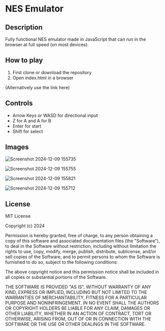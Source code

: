 # NES Emulator
## Description

Fully functional NES emulator made in JavaScript that can run in the browser at full speed (on most devices).

## How to play

1. First clone or download the repository
2. Open index.html in a browser

(Alternatively use the link here)

## Controls
* Arrow Keys or WASD for directional input
* Z for A and A for B
* Enter for start
* Shift for select

## Images

![Screenshot 2024-12-09 155735](https://github.com/user-attachments/assets/bf426552-17fd-4252-97aa-cd3c45e2f59e)

![Screenshot 2024-12-09 155755](https://github.com/user-attachments/assets/f948428b-08b1-461a-8799-3ace78383163)

![Screenshot 2024-12-09 155821](https://github.com/user-attachments/assets/cf3828de-7f05-48e9-885d-ce213867485e)

![Screenshot 2024-12-09 155712](https://github.com/user-attachments/assets/b4a37f68-e25a-4c42-a113-be504a65db3c)


## License


MIT License

Copyright (c) 2024

Permission is hereby granted, free of charge, to any person obtaining a copy
of this software and associated documentation files (the "Software"), to deal
in the Software without restriction, including without limitation the rights
to use, copy, modify, merge, publish, distribute, sublicense, and/or sell
copies of the Software, and to permit persons to whom the Software is
furnished to do so, subject to the following conditions:

The above copyright notice and this permission notice shall be included in all
copies or substantial portions of the Software.

THE SOFTWARE IS PROVIDED "AS IS", WITHOUT WARRANTY OF ANY KIND, EXPRESS OR
IMPLIED, INCLUDING BUT NOT LIMITED TO THE WARRANTIES OF MERCHANTABILITY,
FITNESS FOR A PARTICULAR PURPOSE AND NONINFRINGEMENT. IN NO EVENT SHALL THE
AUTHORS OR COPYRIGHT HOLDERS BE LIABLE FOR ANY CLAIM, DAMAGES OR OTHER
LIABILITY, WHETHER IN AN ACTION OF CONTRACT, TORT OR OTHERWISE, ARISING FROM,
OUT OF OR IN CONNECTION WITH THE SOFTWARE OR THE USE OR OTHER DEALINGS IN THE
SOFTWARE.
